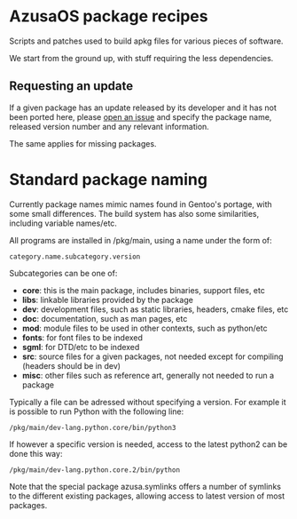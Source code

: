 # AzusaOS package recipes

Scripts and patches used to build apkg files for various pieces of software.

We start from the ground up, with stuff requiring the less dependencies.

## Requesting an update

If a given package has an update released by its developer and it has not been
ported here, please [open an issue](https://github.com/AzusaOS/azusa-opensource-recipes/issues/new)
and specify the package name, released version number and any relevant information.

The same applies for missing packages.

# Standard package naming

Currently package names mimic names found in Gentoo's portage, with some
small differences. The build system has also some similarities, including
variable names/etc.

All programs are installed in /pkg/main, using a name under the form of:

	category.name.subcategory.version

Subcategories can be one of:

* __core__: this is the main package, includes binaries, support files, etc
* __libs__: linkable libraries provided by the package
* __dev__: development files, such as static libraries, headers, cmake files, etc
* __doc__: documentation, such as man pages, etc
* __mod__: module files to be used in other contexts, such as python/etc
* __fonts__: for font files to be indexed
* __sgml__: for DTD/etc to be indexed
* __src__: source files for a given packages, not needed except for compiling (headers should be in dev)
* __misc__: other files such as reference art, generally not needed to run a package

Typically a file can be adressed without specifying a version. For example it
is possible to run Python with the following line:

	/pkg/main/dev-lang.python.core/bin/python3

If however a specific version is needed, access to the latest python2 can be
done this way:

	/pkg/main/dev-lang.python.core.2/bin/python

Note that the special package azusa.symlinks offers a number of symlinks to the
different existing packages, allowing access to latest version of most packages.
